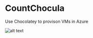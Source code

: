 # CountChocula
Use Chocolatey to provison VMs in Azure

![alt text](https://github.com/deltadan/countchocola/media/thecount.jpg "The Count!")